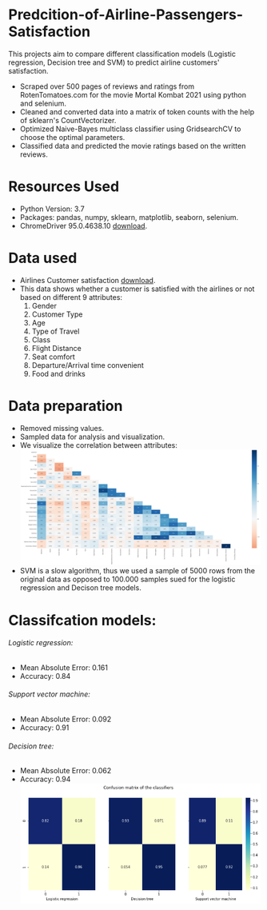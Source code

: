 # Predcition-of-Airline-Passengers-Satisfaction
This projects aim to compare different classification models (Logistic regression, Decision tree and SVM) to predict airline customers' satisfaction.

* Scraped over 500 pages of reviews and ratings from RotenTomatoes.com for the movie Mortal Kombat 2021 using python and selenium.
* Cleaned and converted data into a matrix of token counts with the help of sklearn's CountVectorizer.
* Optimized Naive-Bayes multiclass classifier using GridsearchCV to choose the optimal parameters.
* Classified data and predicted the movie ratings based on the written reviews.

# Resources Used
* Python Version: 3.7
* Packages: pandas, numpy, sklearn, matplotlib, seaborn, selenium.
* ChromeDriver 95.0.4638.10 [download](https://chromedriver.chromium.org/downloads).
# Data used
* Airlines Customer satisfaction [download](https://www.kaggle.com/kerneler/starter-airlines-customer-satisfaction-a981ed4d-6/data).
* This data shows whether a customer is satisfied with the airlines or not based on different 9 attributes:
  1. Gender
  2. Customer Type
  3. Age
  4. Type of Travel
  5. Class
  6. Flight Distance
  7. Seat comfort
  8. Departure/Arrival time convenient
  9. Food and drinks

# Data preparation
* Removed missing values.
* Sampled data for analysis and visualization.
* We visualize the correlation between attributes:
![image 1](https://github.com/YoussefAithaddou/Predcition-of-Airline-Passengers-Satisfaction/blob/main/Correlation%20Matrix.png)
* SVM is a slow algorithm, thus we used a sample of 5000 rows from the original data as opposed to 100.000 samples sued for the logistic regression and Decison tree models.
# Classifcation models:
###### Logistic regression:
* Mean Absolute Error: 0.161
* Accuracy: 0.84
###### Support vector machine:
* Mean Absolute Error: 0.092
* Accuracy: 0.91
###### Decision tree:
* Mean Absolute Error: 0.062
* Accuracy: 0.94
![image 2](https://github.com/YoussefAithaddou/Predcition-of-Airline-Passengers-Satisfaction/blob/main/Confusion%20matrix.png)
